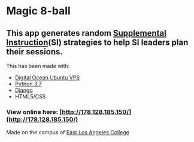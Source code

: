 # Magic 8-ball
## This app generates random [Supplemental Instruction](https://en.wikipedia.org/wiki/Supplemental_instruction)(SI) strategies to help SI leaders plan their sessions.

This has been made with: 

* [Digital Ocean Ubuntu VPS](https://www.digitalocean.com/community/tutorials/how-to-install-the-django-web-framework-on-ubuntu-18-04)
* [Python 3.7](https://www.python.org/downloads/release/python-370/)
* [Django](https://www.djangoproject.com/)
* HTML5/CSS

### View online here: [http://178.128.185.150/](http://178.128.185.150/)

Made on the campus of [East Los Angeles College](https://www.elac.edu)
